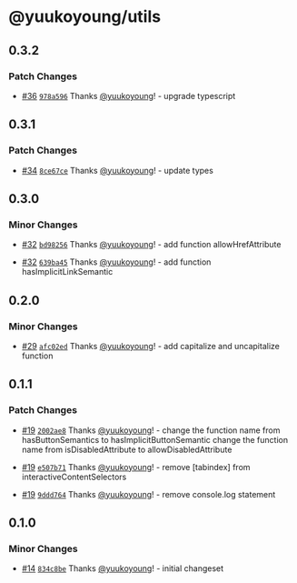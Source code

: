 # @yuukoyoung/utils

## 0.3.2

### Patch Changes

- [#36](https://github.com/yuukoyoung/yuuko-design/pull/36) [`978a596`](https://github.com/yuukoyoung/yuuko-design/commit/978a596288d9bb6ecda23ff5fa583a52402ca3ce) Thanks [@yuukoyoung](https://github.com/yuukoyoung)! - upgrade typescript

## 0.3.1

### Patch Changes

- [#34](https://github.com/yuukoyoung/yuuko-design/pull/34) [`8ce67ce`](https://github.com/yuukoyoung/yuuko-design/commit/8ce67cec0892e8bb78918ff277886f92a0110fb2) Thanks [@yuukoyoung](https://github.com/yuukoyoung)! - update types

## 0.3.0

### Minor Changes

- [#32](https://github.com/yuukoyoung/yuuko-design/pull/32) [`bd98256`](https://github.com/yuukoyoung/yuuko-design/commit/bd98256f8b81b115bd9d0fabac98c34c130f12d9) Thanks [@yuukoyoung](https://github.com/yuukoyoung)! - add function allowHrefAttribute

- [#32](https://github.com/yuukoyoung/yuuko-design/pull/32) [`639ba45`](https://github.com/yuukoyoung/yuuko-design/commit/639ba45eaabadd62f6e19f883763225f0977570b) Thanks [@yuukoyoung](https://github.com/yuukoyoung)! - add function hasImplicitLinkSemantic

## 0.2.0

### Minor Changes

- [#29](https://github.com/yuukoyoung/yuuko-design/pull/29) [`afc02ed`](https://github.com/yuukoyoung/yuuko-design/commit/afc02edc0b624ee073a0a6603a5cf8d954aa7725) Thanks [@yuukoyoung](https://github.com/yuukoyoung)! - add capitalize and uncapitalize function

## 0.1.1

### Patch Changes

- [#19](https://github.com/yuukoyoung/yuuko-design/pull/19) [`2002ae8`](https://github.com/yuukoyoung/yuuko-design/commit/2002ae815f34610630940ebf91ba03b93dbf7c94) Thanks [@yuukoyoung](https://github.com/yuukoyoung)! - change the function name from hasButtonSemantics to hasImplicitButtonSemantic
  change the function name from isDisabledAttribute to allowDisabledAttribute

- [#19](https://github.com/yuukoyoung/yuuko-design/pull/19) [`e507b71`](https://github.com/yuukoyoung/yuuko-design/commit/e507b71dc49b3651280f1c78348913acabd1108b) Thanks [@yuukoyoung](https://github.com/yuukoyoung)! - remove [tabindex] from interactiveContentSelectors

- [#19](https://github.com/yuukoyoung/yuuko-design/pull/19) [`9ddd764`](https://github.com/yuukoyoung/yuuko-design/commit/9ddd764b522de71c09a7d4590b11e1f9e38dd311) Thanks [@yuukoyoung](https://github.com/yuukoyoung)! - remove console.log statement

## 0.1.0

### Minor Changes

- [#14](https://github.com/yuukoyoung/yuuko-design/pull/14) [`834c8be`](https://github.com/yuukoyoung/yuuko-design/commit/834c8be97e516807e690ff86b2a2eb5672ab9c2c) Thanks [@yuukoyoung](https://github.com/yuukoyoung)! - initial changeset

